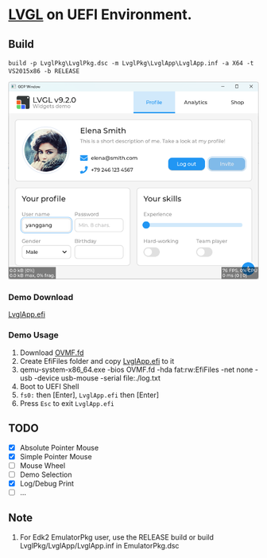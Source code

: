 # [LVGL](https://github.com/lvgl/lvgl) on UEFI Environment.

## Build

```
build -p LvglPkg\LvglPkg.dsc -m LvglPkg\LvglApp\LvglApp.inf -a X64 -t VS2015x86 -b RELEASE
```

![LvglApp](./Demo/Images/Demo.png)

### Demo Download

[LvglApp.efi](./Demo/Bin/LvglApp.efi)

### Demo Usage

1. Download [OVMF.fd](./Demo/Bin/OVMF.fd)
2. Create EfiFiles folder and copy [LvglApp.efi](./Demo/Bin/LvglApp.efi) to it
3. qemu-system-x86_64.exe -bios OVMF.fd -hda fat:rw:EfiFiles -net none -usb -device usb-mouse -serial file:./log.txt
4. Boot to UEFI Shell
5. `fs0:` then [Enter], `LvglApp.efi` then [Enter]
6. Press `Esc` to exit `LvglApp.efi`

## TODO
- [x] Absolute Pointer Mouse
- [x] Simple Pointer Mouse
- [ ] Mouse Wheel
- [ ] Demo Selection
- [x] Log/Debug Print
- [ ] ...

## Note
1. For Edk2 EmulatorPkg user, use the RELEASE build or build LvglPkg/LvglApp/LvglApp.inf in EmulatorPkg.dsc